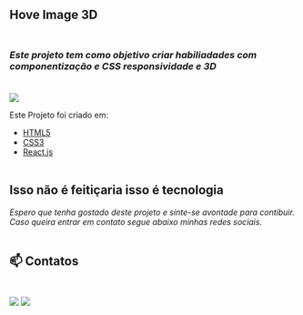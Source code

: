 
## Hove Image 3D<br><br>
### _Este projeto tem como objetivo criar habiliadades com componentização e CSS responsividade e 3D_<br><br>

<img src="https://media.giphy.com/media/GtHj3jiWN0P0d5Zuej/giphy.gif">



Este Projeto foi criado em:

<ul>
    <li><a href="https://developer.mozilla.org/pt-BR/docs/Web/HTML">HTML5</a></li>
    <li><a href="https://developer.mozilla.org/pt-BR/docs/Web/CSS">CSS3</a></li>
    <li><a href="https://pt-br.reactjs.org/">React.js</a></li><br>
</ul>

## Isso não é feitiçaria isso é tecnologia
_Espero que tenha gostado deste projeto e sinte-se avontade para contibuir.
Caso queira entrar em contato segue abaixo minhas redes sociais._<br><br>


 ## 📫 Contatos <br><br>

 [<img src="https://img.shields.io/badge/medium-%2312100E.svg?&style=for-the-badge&logo=medium&logoColor=white" />](https://devmarilia-frontend.medium.com/)  [<img src="https://img.shields.io/badge/linkedin-%230077B5.svg?&style=for-the-badge&logo=linkedin&logoColor=white" />](https://www.linkedin.com/in/mar%C3%ADlia-lemos-b2565316a/)